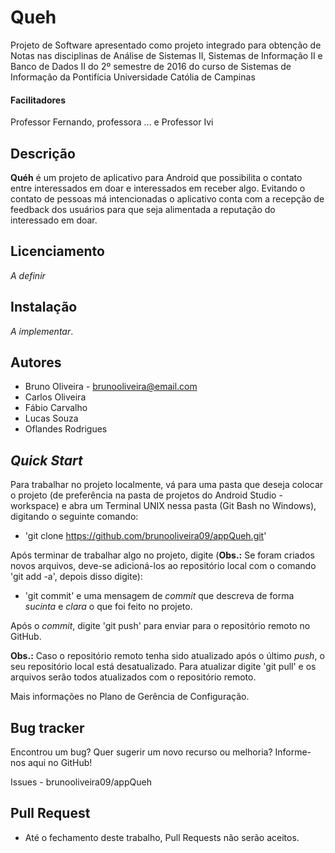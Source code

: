 # Queh

Projeto de Software apresentado como projeto integrado para obtenção de Notas nas disciplinas de Análise de Sistemas II, Sistemas de Informação II e Banco de Dados II do 2º semestre de 2016 do curso de Sistemas de Informação da Pontifícia Universidade Católia de Campinas

#### Facilitadores
Professor Fernando, professora ... e Professor Ivi

Descrição
---------
**Quéh** é um projeto de aplicativo para Android que possibilita o contato entre interessados em doar e interessados em receber algo. Evitando o contato de pessoas má intencionadas o aplicativo conta com a recepção de feedback dos usuários para que seja alimentada a reputação do interessado em doar.

Licenciamento
---------
*A definir*

Instalação
---------
*A implementar*.

Autores
---------
* Bruno Oliveira - brunooliveira@email.com
* Carlos Oliveira
* Fábio Carvalho
* Lucas Souza
* Oflandes Rodrigues

*Quick Start*
---------
Para trabalhar no projeto localmente, vá para uma pasta que deseja colocar o projeto (de preferência na pasta de projetos do Android Studio - workspace) e abra um Terminal UNIX nessa pasta (Git Bash no Windows), digitando o seguinte comando:

* 'git clone https://github.com/brunooliveira09/appQueh.git'

Após terminar de trabalhar algo no projeto, digite (**Obs.:** Se foram criados novos arquivos, deve-se adicioná-los ao repositório local com o comando 'git add -a', depois disso digite):

* 'git commit' e uma mensagem de *commit* que descreva de forma *sucinta* e *clara* o que foi feito no projeto.

Após o *commit*, digite 'git push' para enviar para o repositório remoto no GitHub.

**Obs.:** Caso o repositório remoto tenha sido atualizado após o último *push*, o seu repositório local está desatualizado. Para atualizar digite 'git pull' e os arquivos serão todos atualizados com o repositório remoto.

Mais informações no Plano de Gerência de Configuração.

Bug tracker
---------
Encontrou um bug? Quer sugerir um novo recurso ou melhoria? Informe-nos aqui no GitHub!

Issues - brunooliveira09/appQueh

Pull Request
---------
* Até o fechamento deste trabalho, Pull Requests não serão aceitos.
